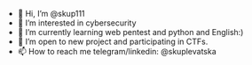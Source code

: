 - 👋 Hi, I’m @skup111
- 👀 I’m interested in cybersecurity 
- 🌱 I’m currently learning web pentest and python and English:)
- 💞️ I’m open to new project and participating in CTFs.
- 📫 How to reach me telegram/linkedin: @skuplevatska

<!---
skup111/skup111 is a ✨ special ✨ repository because its `README.md` (this file) appears on your GitHub profile.
You can click the Preview link to take a look at your changes.
--->
